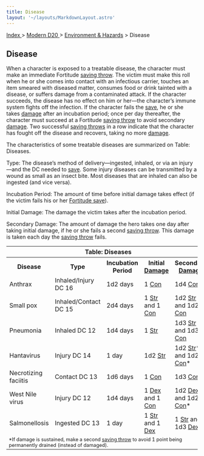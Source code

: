 ```yaml
---
title: Disease
layout: '~/layouts/MarkdownLayout.astro'
---
```


[ Index ](/) > [ Modern D20 ](/modern.d20.srd) > [Environment & Hazards](/modern.d20.srd/environment.hazards) > Disease

## Disease

When a character is exposed to a treatable disease, the character must make an
immediate Fortitude [saving throw](/modern.d20.srd/basics/saving.throws). The
victim must make this roll when he or she comes into contact with an
infectious carrier, touches an item smeared with diseased matter, consumes
food or drink tainted with a disease, or suffers damage from a contaminated
attack. If the character succeeds, the disease has no effect on him or her—the
character’s immune system fights off the infection. If the character fails the
[save](/modern.d20.srd/basics/saving.throws), he or she takes
[damage](/modern.d20.srd/combat/damage) after an incubation period; once per
day thereafter, the character must succeed at a Fortitude [saving throw](/modern.d20.srd/basics/saving.throws) to avoid secondary
[damage](/modern.d20.srd/combat/damage). Two successful [saving throws](/modern.d20.srd/basics/saving.throws) in a row indicate that the
character has fought off the disease and recovers, taking no more
[damage](/modern.d20.srd/combat/damage).

The characteristics of some treatable diseases are summarized on Table:
Diseases.

Type: The disease’s method of delivery—ingested, inhaled, or via an injury—and
the DC needed to [save](/modern.d20.srd/basics/saving.throws). Some injury
diseases can be transmitted by a wound as small as an insect bite. Most
diseases that are inhaled can also be ingested (and vice versa).

Incubation Period: The amount of time before initial damage takes effect (if
the victim fails his or her [Fortitude save](/modern.d20.srd/basics/saving.throws)).

Initial Damage: The damage the victim takes after the incubation period.

Secondary Damage: The amount of damage the hero takes one day after taking
initial damage, if he or she fails a second [saving throw](/modern.d20.srd/basics/saving.throws). This damage is taken each day
the [saving throw](/modern.d20.srd/basics/saving.throws) fails.


<table><tr><th colspan="5"> Table: Diseases</th></tr> <tr><th> Disease</th><th> Type</th><th> Incubation Period</th><th> Initial <a href="/modern.d20.srd/combat/damage">Damage</a></th> <th> Secondary <a href="/modern.d20.srd/combat/damage">Damage</a></th> </tr> <tr class="shaded"><td> Anthrax</td><td> Inhaled/Injury DC 16</td><td> 1d2 days</td><td> 1 <a href="/modern.d20.srd/basics/ability.scores">Con</a></td> <td> 1d4 <a href="/modern.d20.srd/basics/ability.scores">Con</a>* </td> </tr> <tr><td> Small pox</td><td> Inhaled/Contact DC 15</td><td> 2d4 days</td><td> 1 <a href="/modern.d20.srd/basics/ability.scores">Str</a> and 1 <a href="/modern.d20.srd/basics/ability.scores">Con</a></td> <td> 1d2 <a href="/modern.d20.srd/basics/ability.scores">Str</a> and 1d2 <a href="/modern.d20.srd/basics/ability.scores">Con</a></td> </tr> <tr class="shaded"><td> Pneumonia</td><td> Inhaled DC 12</td><td> 1d4 days</td><td> 1 <a href="/modern.d20.srd/basics/ability.scores">Str</a></td> <td> 1d3 <a href="/modern.d20.srd/basics/ability.scores">Str</a> and 1d3 <a href="/modern.d20.srd/basics/ability.scores">Con</a></td> </tr> <tr><td> Hantavirus</td><td> Injury DC 14</td><td> 1 day</td><td> 1d2 <a href="/modern.d20.srd/basics/ability.scores">Str</a></td> <td> 1d2 <a href="/modern.d20.srd/basics/ability.scores">Str</a>* and 1d2 <a href="/modern.d20.srd/basics/ability.scores">Con</a>* </td> </tr> <tr class="shaded"><td> Necrotizing faciitis</td><td> Contact DC 13</td><td> 1d6 days</td><td> 1 <a href="/modern.d20.srd/basics/ability.scores">Con</a></td> <td> 1d3 <a href="/modern.d20.srd/basics/ability.scores">Con</a>* </td> </tr> <tr><td> West Nile virus</td><td> Injury DC 12</td><td> 1d4 days</td><td> 1 <a href="/modern.d20.srd/basics/ability.scores">Dex</a> and 1 <a href="/modern.d20.srd/basics/ability.scores">Con</a></td> <td> 1d2 <a href="/modern.d20.srd/basics/ability.scores">Dex</a> and 1d2 <a href="/modern.d20.srd/basics/ability.scores">Con</a>* </td> </tr> <tr class="shaded"><td> Salmonellosis</td><td> Ingested DC 13</td><td> 1 day</td><td> 1 <a href="/modern.d20.srd/basics/ability.scores">Str</a> and 1 <a href="/modern.d20.srd/basics/ability.scores">Dex</a></td> <td> 1 <a href="/modern.d20.srd/basics/ability.scores">Str</a> and 1d3 <a href="/modern.d20.srd/basics/ability.scores">Dex</a></td> </tr> <tr><td colspan="5" style="font-size: .8em; text-align: left"> *If damage is sustained, make a second <a href="/modern.d20.srd/basics/saving.throws">saving throw</a> to avoid 1 point being permanently drained (instead of damaged). </td> </tr></table>



